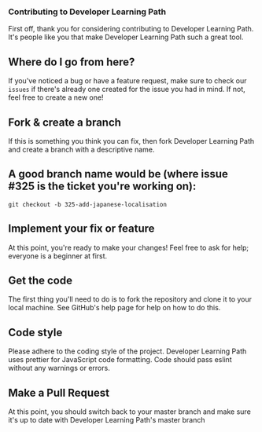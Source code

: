 ### Contributing to Developer Learning Path

First off, thank you for considering contributing to Developer Learning Path. It's people like you that make Developer Learning Path such a great tool.

## Where do I go from here?
If you've noticed a bug or have a feature request, make sure to check our `issues` if there's already one created for the issue you had in mind. If not, feel free to create a new one!

## Fork & create a branch
If this is something you think you can fix, then fork Developer Learning Path and create a branch with a descriptive name.

## A good branch name would be (where issue #325 is the ticket you're working on):
`git checkout -b 325-add-japanese-localisation`

## Implement your fix or feature
At this point, you're ready to make your changes! Feel free to ask for help; everyone is a beginner at first.

## Get the code
The first thing you'll need to do is to fork the repository and clone it to your local machine. See GitHub's help page for help on how to do this.

## Code style
Please adhere to the coding style of the project. Developer Learning Path uses prettier for JavaScript code formatting. Code should pass eslint without any warnings or errors.

## Make a Pull Request
At this point, you should switch back to your master branch and make sure it's up to date with Developer Learning Path's master branch 
